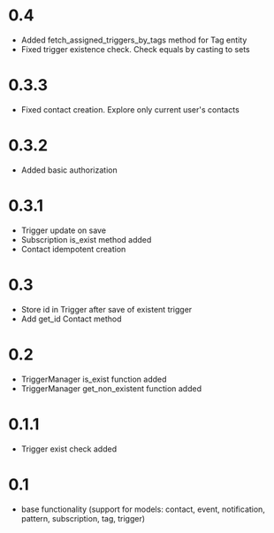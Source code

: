 # 0.4
- Added fetch_assigned_triggers_by_tags method for Tag entity
- Fixed trigger existence check. Check equals by casting to sets

# 0.3.3
- Fixed contact creation. Explore only current user's contacts

# 0.3.2
- Added basic authorization

# 0.3.1
- Trigger update on save
- Subscription is_exist method added
- Contact idempotent creation

# 0.3
- Store id in Trigger after save of existent trigger
- Add get_id Contact method

# 0.2
- TriggerManager is_exist function added
- TriggerManager get_non_existent function added 

# 0.1.1
- Trigger exist check added

# 0.1
- base functionality (support for models: contact, event, notification, pattern, subscription, tag, trigger)
